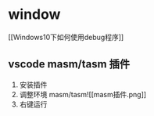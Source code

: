 # window
[[Windows10下如何使用debug程序]]

## vscode masm/tasm 插件
1. 安装插件
2. 调整环境 masm/tasm![[masm插件.png]]
3. 右键运行